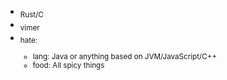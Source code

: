 

* <sub>Rust/C</sub>
* <sub>vimer</sub>
* <sub>hate: 
  * lang: Java or anything based on JVM/JavaScript/C++
  * food: All spicy things</sub>
